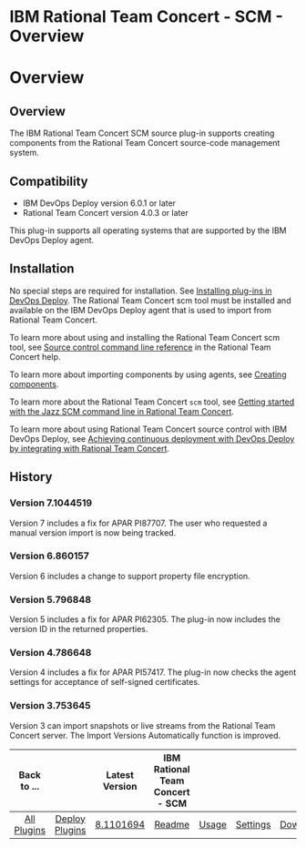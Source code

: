 
IBM Rational Team Concert - SCM - Overview
==========================================

# Overview


## Overview



The IBM Rational Team Concert SCM source plug-in supports creating components from the Rational Team Concert source-code management system.

## Compatibility

* IBM DevOps Deploy version 6.0.1 or later
* Rational Team Concert version 4.0.3 or later

This plug-in supports all operating systems that are supported by the IBM DevOps Deploy agent.

## Installation

No special steps are required for installation. See [Installing plug-ins in DevOps Deploy](https://community.ibm.com/community/user/wasdevops/blogs/laurel-dickson-bull1/2022/06/13/install-plugins "Installing plug-ins in DevOps Deploy"). The Rational Team Concert scm tool must be installed and available on the IBM DevOps Deploy agent that is used to import from Rational Team Concert.

To learn more about using and installing the Rational Team Concert scm tool, see [Source control command line reference](http://www-01.ibm.com/support/knowledgecenter/SSCP65_4.0.3/com.ibm.team.scm.doc/topics/c_scm_cli.html "Rational Team Concert help") in the Rational Team Concert help.

To learn more about importing components by using agents, see [Creating components](https://www.ibm.com/docs/en/urbancode-deploy/7.2.3?topic=components-creating "Creating components").

To learn more about the Rational Team Concert `scm` tool, see [Getting started with the Jazz SCM command line in Rational Team Concert](https://jazz.net/library/article/620 "Jazz.net article").

To learn more about using Rational Team Concert source control with IBM DevOps Deploy, see [Achieving continuous deployment with DevOps Deploy by integrating with Rational Team Concert](https://jazz.net/library/article/1480 "Jazz.net article 2").

## History

### Version 7.1044519

Version 7 includes a fix for APAR PI87707. The user who requested a manual version import is now being tracked.

### Version 6.860157

Version 6 includes a change to support property file encryption.

### Version 5.796848

Version 5 includes a fix for APAR PI62305. The plug-in now includes the version ID in the returned properties.

### Version 4.786648

Version 4 includes a fix for APAR PI57417. The plug-in now checks the agent settings for acceptance of self-signed certificates.

### Version 3.753645

Version 3 can import snapshots or live streams from the Rational Team Concert server. The Import Versions Automatically function is improved.


|Back to ...||Latest Version|IBM Rational Team Concert - SCM ||||
| :---: | :---: | :---: | :---: | :---: | :---: | :---: |
|[All Plugins](../../index.md)|[Deploy Plugins](../README.md)|[8.1101694](https://raw.githubusercontent.com/UrbanCode/IBM-UCD-PLUGINS/main/files/air-plugin-RTC-scm/air-plugin-RTC-scm-8.1101694.zip)|[Readme](README.md)|[Usage](usage.md)|[Settings](settings.md)|[Downloads](downloads.md)|

